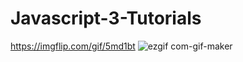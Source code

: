# Javascript-3-Tutorials
https://imgflip.com/gif/5md1bt
![ezgif com-gif-maker](https://user-images.githubusercontent.com/87587492/132668167-caa17220-7663-433c-8627-974e7b8a0538.gif)

